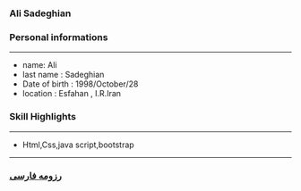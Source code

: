 
### Ali Sadeghian


### Personal informations

---
+ name: Ali
+ last name : Sadeghian
+ Date of birth : 1998/October/28
+ location : Esfahan , I.R.Iran


### Skill Highlights

---
+ Html,Css,java script,bootstrap


--- 
### [رزومه فارسی](resume-fa.md)
